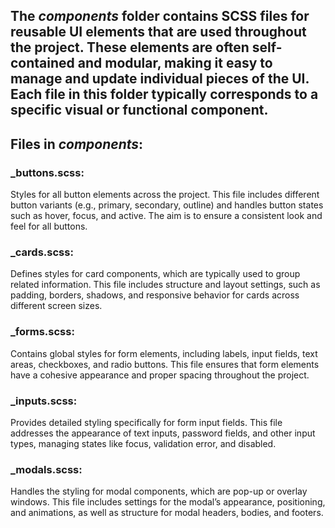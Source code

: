 ## The *components* folder contains SCSS files for reusable UI elements that are used throughout the project. These elements are often self-contained and modular, making it easy to manage and update individual pieces of the UI. Each file in this folder typically corresponds to a specific visual or functional component.

## Files in *components*:
### _buttons.scss:
Styles for all button elements across the project. This file includes different button variants (e.g., primary, secondary, outline) and handles button states such as hover, focus, and active. The aim is to ensure a consistent look and feel for all buttons.

### _cards.scss:
Defines styles for card components, which are typically used to group related information. This file includes structure and layout settings, such as padding, borders, shadows, and responsive behavior for cards across different screen sizes.

### _forms.scss:
Contains global styles for form elements, including labels, input fields, text areas, checkboxes, and radio buttons. This file ensures that form elements have a cohesive appearance and proper spacing throughout the project.

### _inputs.scss:
Provides detailed styling specifically for form input fields. This file addresses the appearance of text inputs, password fields, and other input types, managing states like focus, validation error, and disabled.

### _modals.scss:
Handles the styling for modal components, which are pop-up or overlay windows. This file includes settings for the modal’s appearance, positioning, and animations, as well as structure for modal headers, bodies, and footers.
